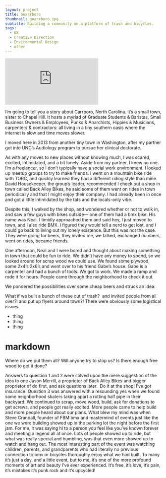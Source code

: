 ```yaml
---
layout: project
title: Gnarrboro
thumbnail: gnarrboro.jpg
subtitle: Building a community on a platform of trash and bicycles.
tags:
  - UX
  - Creative Direction
  - Environmental Design
  - other
---
```



<div class="embed ratio-16-9 max-width-l float-center">
  <iframe src="https://player.vimeo.com/video/130455113?color=ffffff&title=0&byline=0&portrait=0"  frameborder="0" webkitallowfullscreen mozallowfullscreen allowfullscreen></iframe>
</div>


I’m going to tell you a story about Carrboro, North Carolina. It’s a small town, sister to Chapel Hill. It hosts a myriad of Graduate Students & Baristas, Small Business Owners & Employees, Punks & Anarchists, Hippies & Musicians, carpenters & contractors: all living in a tiny southern oasis where the internet is slow and time moves slower.

I moved here in 2013 from another tiny town in Washington, after my partner got into UNC’s Audiology program to pursue her clinical doctorate. 

As with any moves to new places without knowing much, I was scared, excited, intimidated, and a bit lonely. Aside from my partner, I knew no one. I’m a freelancer, so I don’t typically have a social work environment. I looked up meetup groups to try to make friends. I went on a mountain bike ride with TORC, and quickly learned they had a different riding style than mine. David Housekeeper, the group’s leader, recommended I check out a shop in town called Back Alley Bikes, he said some of them went on rides in town periodically and that I might enjoy their company. I had already been in once and got a little intimidated by the tats and the locals-only vibe.


Despite this, I walked by the shop, and wondered whether or not to walk in, and saw a few guys with bikes outside— one of them had a bmx bike. His name was Neal. I timidly approached them and said hey, I just moved to town, and I also ride BMX. I figured they would tell a nerd to get lost, and I could go back to living out my lonely existence. But this was not the case. They were going for beers, they invited me, we talked, exchanged numbers, went on rides, became friends. 

One afternoon, Neal and I were bored and thought about making something in town that could be fun to ride. We didn’t have any money to spend, so we looked around for scrap wood we could use. We found some plywood, some 2x4’s 2x6’s and went over to his friend Gabe’s house. Gabe is a carpenter and had a bunch of tools. We got to work. We made a ramp and rode it for hours. People came through the neighborhood to check it out.

We pondered the possibilities over some cheap beers and struck an idea:

What if we built a bunch of these out of trash? 
and invited people from all over?!
and put up flyers around town?!
There were obviously some logistical issues.

<ul class="blue">
  <li> thing </li>
  <li> thing </li>
  <li> thing </li>
</ul>

# markdown

Where do we put them all?
Will anyone try to stop us?
Is there enough free wood to get it done?

Answers to question 1 and 2 were solved upon the mere suggestion of the idea to one Jason Merrill, a proprietor of Back Alley Bikes and bigger proprietor of do first, and ask questions later. 
Do it at the shop! I’ve got insurance.
Question 3 was answered with a resounding yes when we found some neighborhood skaters taking apart a rotting half pipe in their backyard.
We continued to scrap, move wood, build, ask for donations to get screws, and people got really excited. More people came to help build and more people heard about our plans.
What blew my mind was when Steve Crandall, founder of FBM bmx and mastermind of events just like the one we were building showed up in the parking lot the night before the first jam. For me, it was saying hi to a person you feel like you’ve known forever and meeting a legend all at once.
Lots of people showed up to ride, but what was really special and humbling, was that even more showed up to watch and hang out. The most interesting part of the event was watching children, parents, and grandparents who had literally no previous connection to bmx or bicycles thoroughly enjoy what we had built. To many it’s just a day, and a little event, but to me, it’s one of the more profound moments of art and beauty I’ve ever experienced. It’s free, it’s love, it’s pain, it’s mistakes it’s punk rock and it’s upcycled!
